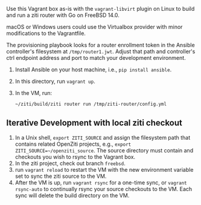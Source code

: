
Use this Vagrant box as-is with the `vagrant-libvirt` plugin on Linux to build and run a ziti router with Go on FreeBSD 14.0.

macOS or Windows users could use the Virtualbox provider with minor modifications to the Vagrantfile.

The provisioning playbook looks for a router enrollment token in the Ansible controller's filesystem at `/tmp/router1.jwt`. Adjust that path and controller's ctrl endpoint address and port to match your development environment.

1. Install Ansible on your host machine, i.e., `pip install ansible`.
1. In this directory, run `vagrant up`.
1. In the VM, run:

    ```sh
    ~/ziti/build/ziti router run /tmp/ziti-router/config.yml
    ```

## Iterative Development with local ziti checkout

1. In a Unix shell, `export ZITI_SOURCE` and assign the filesystem path that contains related OpenZiti projects, e.g.,
  `export ZITI_SOURCE=~/openziti_source`. The source directory must contain and checkouts you wish to rsync to the Vagrant
  box.
1. In the ziti project, check out branch `freebsd`.
1. run `vagrant reload` to restart the VM with the new environment variable set to sync the ziti source to the VM.
1. After the VM is up, run `vagrant rsync` for a one-time sync, or `vagrant rsync-auto` to continually rsync your source checkouts to the VM. Each sync will delete the build directory on the VM.
